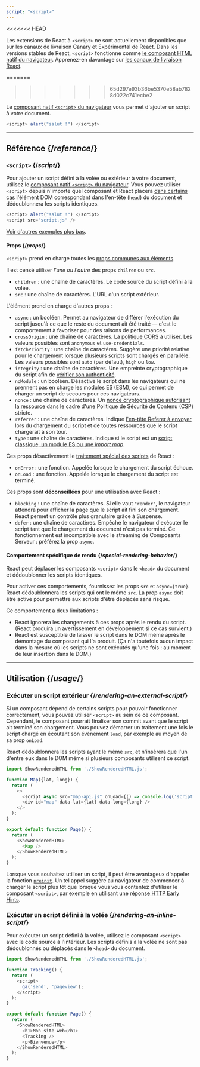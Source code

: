 ```yaml
---
script: "<script>"
---
```


<<<<<<< HEAD
<Canary>

Les extensions de React à `<script>` ne sont actuellement disponibles que sur les canaux de livraison Canary et Expérimental de React. Dans les versions stables de React, `<script>` fonctionne comme [le composant HTML natif du navigateur](/reference/react-dom/components#all-html-components). Apprenez-en davantage sur [les canaux de livraison React](/community/versioning-policy#all-release-channels).

</Canary>

=======
>>>>>>> 65d297e93b36be5370e58ab7828d022c741ecbe2
<Intro>

Le [composant natif `<script>` du navigateur](https://developer.mozilla.org/fr/docs/Web/HTML/Element/script) vous permet d'ajouter un script à votre document.

```js
<script> alert("salut !") </script>
```

</Intro>

<InlineToc />

---

## Référence {/*reference*/}

### `<script>` {/*script*/}

Pour ajouter un script défini à la volée ou extérieur à votre document, utilisez le [composant natif `<script>` du navigateur](https://developer.mozilla.org/fr/docs/Web/HTML/Element/script). Vous pouvez utiliser `<script>` depuis n'importe quel composant et React placera [dans certains cas](#special-rendering-behavior) l'élément DOM correspondant dans l'en-tête (`head`) du document et dédoublonnera les scripts identiques.

```js
<script> alert("salut !") </script>
<script src="script.js" />
```

[Voir d'autres exemples plus bas](#usage).

#### Props {/*props*/}

`<script>` prend en charge toutes les [props communes aux éléments](/reference/react-dom/components/common#props).

Il est censé utiliser *l'une ou l'autre* des props `chilren` ou `src`.

* `children` : une chaîne de caractères. Le code source du script défini à la volée.
* `src` : une chaîne de caractères. L'URL d'un script extérieur.

L'élément prend en charge d'autres props :

* `async` : un booléen. Permet au navigateur de différer l'exécution du script jusqu'à ce que le reste du document ait été traité — c'est le comportement à favoriser pour des raisons de performances.
*  `crossOrigin` : une chaîne de caractères. La [politique CORS](https://developer.mozilla.org/docs/Web/HTML/Attributes/crossorigin) à utiliser. Les valeurs possibles sont `anonymous` et `use-credentials`.
* `fetchPriority` : une chaîne de caractères. Suggère une priorité relative pour le chargement lorsque plusieurs scripts sont chargés en parallèle. Les valeurs possibles sont `auto` (par défaut), `high` ou `low`.
* `integrity` : une chaîne de caractères. Une empreinte cryptographique du script afin de [vérifier son authenticité](https://developer.mozilla.org/fr/docs/Web/Security/Subresource_Integrity).
* `noModule` : un booléen. Désactive le script dans les navigateurs qui ne prennent pas en charge les modules ES (ESM), ce qui permet de charger un script de secours pour ces navigateurs.
* `nonce` : une chaîne de caractères. Un [nonce cryptographique autorisant la ressource](https://developer.mozilla.org/fr/docs/Web/HTML/Global_attributes/nonce) dans le cadre d'une Politique de Sécurité de Contenu (CSP) stricte.
* `referrer` : une chaîne de caractères. Indique [l'en-tête Referer à envoyer](https://developer.mozilla.org/docs/Web/HTML/Element/script#referrerpolicy) lors du chargement du script et de toutes ressources que le script chargerait à son tour.
* `type` : une chaîne de caractères. Indique si le script est un [script classique, un module ES ou une *import map*](https://developer.mozilla.org/fr/docs/Web/HTML/Element/script/type).

Ces props désactivement le [traitement spécial des scripts](#special-rendering-behavior) de React :

* `onError` : une fonction. Appelée lorsque le chargement du script échoue.
* `onLoad` : une fonction. Appelée lorsque le chargement du script est terminé.

Ces props sont **déconseillées** pour une utilisation avec React :

* `blocking` : une chaîne de caractères. Si elle vaut `"render"`, le navigateur attendra pour afficher la page que le script ait fini son chargement.  React permet un contrôle plus granulaire grâce à Suspense.
* `defer` : une chaîne de caractères. Empêche le navigateur d'exécuter le script tant que le chargement du document n'est pas terminé.  Ce fonctionnement est incompatible avec le streaming de Composants Serveur : préférez la prop `async`.

#### Comportement spécifique de rendu {/*special-rendering-behavior*/}

React peut déplacer les composants `<script>` dans le `<head>` du document et dédoublonner les scripts identiques.

Pour activer ces comportements, fournissez les props `src` et `async={true}`.  React dédoublonnera les scripts qui ont le même `src`.  La prop `async` doit être active pour permettre aux scripts d'être déplacés sans risque.

Ce comportement a deux limitations :

* React ignorera les changements à ces props après le rendu du script. (React produira un avertissement en développement si ce cas survient.)
* React est susceptible de laisser le script dans le DOM même après le démontage du composant qui l'a produit. (Ça n'a toutefois aucun impact dans la mesure où les scripts ne sont exécutés qu'une fois : au moment de leur insertion dans le DOM.)

---

## Utilisation {/*usage*/}

### Exécuter un script extérieur {/*rendering-an-external-script*/}

Si un composant dépend de certains scripts pour pouvoir fonctionner correctement, vous pouvez utiliser `<script>` au sein de ce composant. Cependant, le composant pourrait finaliser son commit avant que le script ait terminé son chargement. Vous pouvez démarrer un traitement une fois le script chargé en écoutant son événement `load`, par exemple au moyen de sa prop `onLoad`.

React dédoublonnera les scripts ayant le même `src`, et n'insèrera que l'un d'entre eux dans le DOM même si plusieurs composants utilisent ce script.

<SandpackWithHTMLOutput>

```js src/App.js active
import ShowRenderedHTML from './ShowRenderedHTML.js';

function Map({lat, long}) {
  return (
    <>
      <script async src="map-api.js" onLoad={() => console.log('script loaded')} />
      <div id="map" data-lat={lat} data-long={long} />
    </>
  );
}

export default function Page() {
  return (
    <ShowRenderedHTML>
      <Map />
    </ShowRenderedHTML>
  );
}
```

</SandpackWithHTMLOutput>

<Note>

Lorsque vous souhaitez utiliser un script, il peut être avantageux d'appeler la fonction [`preinit`](/reference/react-dom/preinit). Un tel appel suggère au navigateur de commencer à charger le script plus tôt que lorsque vous vous contentez d'utiliser le composant `<script>`, par exemple en utilisant une [réponse HTTP Early Hints](https://developer.mozilla.org/docs/Web/HTTP/Status/103).

</Note>

### Exécuter un script défini à la volée {/*rendering-an-inline-script*/}

Pour exécuter un script défini à la volée, utilisez le composant `<script>` avec le code source à l'intérieur. Les scripts définis à la volée ne sont pas dédoublonnés ou déplacés dans le `<head>` du document.

<SandpackWithHTMLOutput>

```js src/App.js active
import ShowRenderedHTML from './ShowRenderedHTML.js';

function Tracking() {
  return (
    <script>
      ga('send', 'pageview');
    </script>
  );
}

export default function Page() {
  return (
    <ShowRenderedHTML>
      <h1>Mon site web</h1>
      <Tracking />
      <p>Bienvenue</p>
    </ShowRenderedHTML>
  );
}
```

</SandpackWithHTMLOutput>
